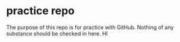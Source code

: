 # practice repo

The purpose of this repo is for practice with GitHub.  Nothing of any substance
should be checked in here.
 HI
